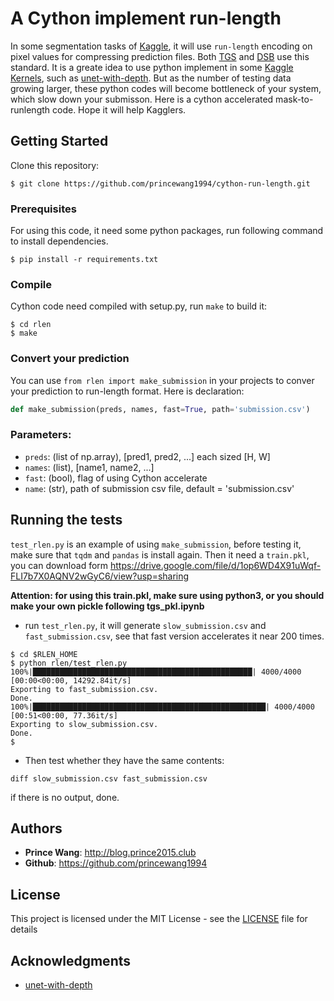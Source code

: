 # A Cython implement run-length

In some segmentation tasks of [Kaggle](https://www.kaggle.com/), it will use `run-length` encoding on pixel values for compressing prediction files. Both [TGS](https://www.kaggle.com/c/tgs-salt-identification-challenge) and [DSB](https://www.kaggle.com/c/data-science-bowl-2018#evaluation) use this standard.  It is a greate idea to use  python implement in some [Kaggle Kernels](https://www.kaggle.com/c/tgs-salt-identification-challenge/kernels), such as [unet-with-depth](https://www.kaggle.com/bguberfain/unet-with-depth). But as the number of testing data growing larger, these python codes will become bottleneck of your system, which slow down your submisson. Here is a cython accelerated mask-to-runlength code. Hope it will help Kagglers.

## Getting Started

Clone this repository:

```shell
$ git clone https://github.com/princewang1994/cython-run-length.git
```

### Prerequisites

For using this code, it need some python packages, run following command to install dependencies. 

```shell
$ pip install -r requirements.txt
```

### Compile

Cython code need compiled with setup.py, run `make` to build it:

```shell
$ cd rlen
$ make
```

### Convert your prediction

You can use `from rlen import make_submission` in your projects to conver your prediction to run-length format. Here is declaration:

```python
def make_submission(preds, names, fast=True, path='submission.csv')
```

### Parameters: 

- `preds`: (list of np.array), [pred1, pred2, ...] each sized [H, W]
- `names`: (list), [name1, name2, ...]
- `fast`: (bool), flag of using Cython accelerate
- `name`: (str), path of submission csv file, default = 'submission.csv'


## Running the tests

`test_rlen.py` is an example of using `make_submission`, before testing it, make sure that `tqdm` and `pandas` is install again. Then it need a `train.pkl`, you can download form https://drive.google.com/file/d/1op6WD4X91uWqf-FLI7b7X0AQNV2wGyC6/view?usp=sharing

**Attention: for using this train.pkl, make sure using python3, or you should make your own pickle following tgs_pkl.ipynb** 

- run `test_rlen.py`, it will generate `slow_submission.csv` and `fast_submission.csv`, see that fast version accelerates it near 200 times.

``` shell
$ cd $RLEN_HOME
$ python rlen/test_rlen.py
100%|█████████████████████████████████████████████████| 4000/4000 [00:00<00:00, 14292.84it/s]
Exporting to fast_submission.csv.
Done.
100%|████████████████████████████████████████████████████| 4000/4000 [00:51<00:00, 77.36it/s]
Exporting to slow_submission.csv.
Done.
$ 
```

- Then test whether they have the same contents:

```shell
diff slow_submission.csv fast_submission.csv 
```

if there is no output, done.

## Authors

* **Prince Wang**: http://blog.prince2015.club
* **Github**: https://github.com/princewang1994

## License

This project is licensed under the MIT License - see the [LICENSE](LICENSE) file for details

## Acknowledgments

* [unet-with-depth](https://www.kaggle.com/bguberfain/unet-with-depth)
